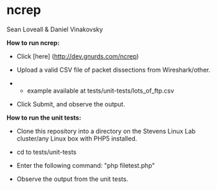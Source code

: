 # ncrep
Sean Loveall & Daniel Vinakovsky

**How to run ncrep:**

* Click [here] (http://dev.gnurds.com/ncrep)

* Upload a valid CSV file of packet dissections from Wireshark/other.
* * example available at tests/unit-tests/lots_of_ftp.csv

* Click Submit, and observe the output.

**How to run the unit tests:**

* Clone this repository into a directory on the Stevens Linux Lab cluster/any Linux box with PHP5 installed.

* cd to tests/unit-tests

* Enter the following command: "php filetest.php"

* Observe the output from the unit tests.
